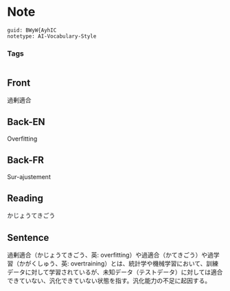 # Note
```
guid: BWyW{AyhIC
notetype: AI-Vocabulary-Style
```

### Tags
```
```

## Front
過剰適合

## Back-EN
Overfitting

## Back-FR
Sur-ajustement

## Reading
<span style="color: rgb(32, 33, 34);">かじょうてきごう</span>

## Sentence
過剰適合（かじょうてきごう、英: overfitting）や過適合（かてきごう）や過学習（かがくしゅう、英: overtraining）とは、統計学や機械学習において、訓練データに対して学習されているが、未知データ（テストデータ）に対しては適合できていない、汎化できていない状態を指す。汎化能力の不足に起因する。
